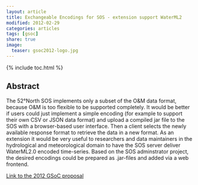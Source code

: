 ```yaml
---
layout: article
title: Exchangeable Encodings for SOS - extension support WaterML2
modified: 2012-02-29
categories: articles
tags: [gsoc]
share: true
image:
  teaser: gsoc2012-logo.jpg
---
```


{% include toc.html %}

## Abstract

The 52°North SOS implements only a subset of the O&M data format, because O&M is too flexible to be supported 
completely. It would be better if users could just implement a simple encoding (for example to support 
their own CSV or JSON data format) and upload a compiled jar file to the SOS with a browser-based user interface. 
Then a client selects the newly available response format to retrieve the data in a new format. As an extension it 
would be very useful to researchers and data maintainers in the hydrological and meteorological domain to have the 
SOS server deliver WaterML2.0 encoded time-series. Based on the SOS adminstrator project, the desired encodings 
could be prepared as .jar-files and added via a web frontend.

[Link to the 2012 GSoC proposal](http://www.google-melange.com/gsoc/proposal/public/google/gsoc2012/allixender/5707702298738688)
